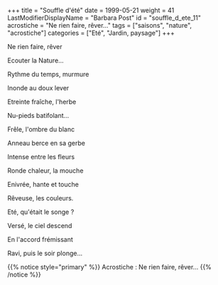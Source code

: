 +++
title = "Souffle d'été"
date = 1999-05-21
weight = 41
LastModifierDisplayName = "Barbara Post"
id = "souffle_d_ete_11"
acrostiche = "Ne rien faire, rêver..."
tags = ["saisons", "nature", "acrostiche"]
categories = ["Eté", "Jardin, paysage"]
+++

Ne rien faire, rêver

Ecouter la Nature...

Rythme du temps, murmure

Inonde au doux lever

Etreinte fraîche, l'herbe

Nu-pieds batifolant...

Frêle, l'ombre du blanc

Anneau berce en sa gerbe

Intense entre les fleurs

Ronde chaleur, la mouche

Enivrée, hante et touche

Rêveuse, les couleurs.

Eté, qu'était le songe ?

Versé, le ciel descend

En l'accord frémissant

Ravi, puis le soir plonge...

{{% notice style="primary" %}}
Acrostiche : Ne rien faire, rêver...
{{% /notice %}}
